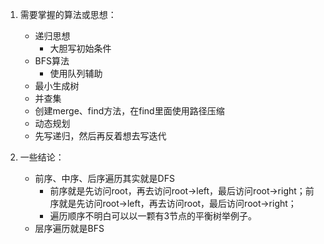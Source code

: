 1. 需要掌握的算法或思想：
    - 递归思想
      - 大胆写初始条件
    - BFS算法
      - 使用队列辅助
    - 最小生成树
    - 并查集
     - 创建merge、find方法，在find里面使用路径压缩
    - 动态规划
     - 先写递归，然后再反着想去写迭代
   
2. 一些结论：
   - 前序、中序、后序遍历其实就是DFS
     - 前序就是先访问root，再去访问root->left，最后访问root->right；前序就是先访问root->left，再去访问root，最后访问root->right；
     - 遍历顺序不明白可以以一颗有3节点的平衡树举例子。 
   - 层序遍历就是BFS